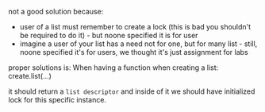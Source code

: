 not a good solution because:
 - user of a list must remember to create a lock (this is bad you shouldn't be required to do it) - but noone specified it is for user
 - imagine a user of your list has a need not for one, but for many list - still, noone specified it's for users, we thought it's just assignment for labs

proper solutions is:
When having a function when creating a list: create.list(...)

it should return a `list descriptor` and inside of it we should have initialized lock for this specific instance.

